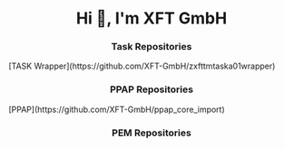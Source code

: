 <h1 align="center">Hi 👋, I'm XFT GmbH</h1>

<h3 align="center">Task Repositories</h3>
[TASK Wrapper](https://github.com/XFT-GmbH/zxfttmtaska01wrapper) <br>

<h3 align="center">PPAP Repositories</h3>
[PPAP](https://github.com/XFT-GmbH/ppap_core_import) <br>

<h3 align="center">PEM Repositories</h3>
